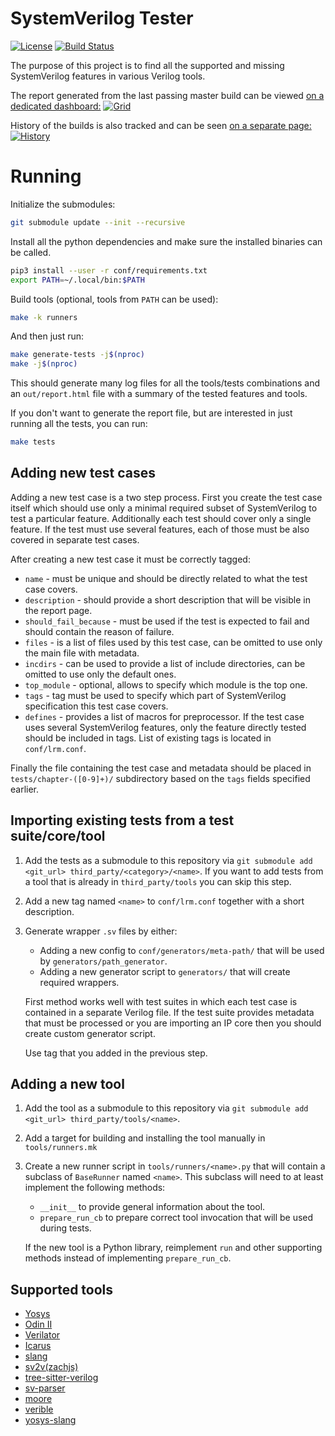 # SystemVerilog Tester

[![License](https://img.shields.io/github/license/chipsalliance/sv-tests.svg)](https://github.com/chipsalliance/sv-tests/blob/master/LICENSE)
[![Build Status](https://github.com/chipsalliance/sv-tests/workflows/sv-tests-ci/badge.svg?branch=master)](https://github.com/chipsalliance/sv-tests/actions)

The purpose of this project is to find all the supported and missing SystemVerilog features in various Verilog tools.

The report generated from the last passing master build can be viewed [on a dedicated dashboard:](https://chipsalliance.github.io/sv-tests-results/)
[![Grid](./img/sv-test-grid.png)](https://chipsalliance.github.io/sv-tests-results/)

History of the builds is also tracked and can be seen [on a separate page:](https://chipsalliance.github.io/sv-tests-results/history)
[![History](./img/sv-test-history.png)](https://chipsalliance.github.io/sv-tests-results/history)

# Running

Initialize the submodules:

```bash
git submodule update --init --recursive
```

Install all the python dependencies and make sure the installed binaries can be called.

```bash
pip3 install --user -r conf/requirements.txt
export PATH=~/.local/bin:$PATH
```

Build tools (optional, tools from `PATH` can be used):

```bash
make -k runners
```

And then just run:

```bash
make generate-tests -j$(nproc)
make -j$(nproc)
```

This should generate many log files for all the tools/tests combinations and an `out/report.html` file with a summary of the tested features and tools.

If you don't want to generate the report file, but are interested in just running all the tests, you can run:

```bash
make tests
```

## Adding new test cases

Adding a new test case is a two step process.
First you create the test case itself which should use only a minimal required subset of SystemVerilog to test a particular feature.
Additionally each test should cover only a single feature.
If the test must use several features, each of those must be also covered in separate test cases.

After creating a new test case it must be correctly tagged:

* `name` - must be unique and should be directly related to what the test case covers.
* `description` - should provide a short description that will be visible in the report page.
* `should_fail_because` - must be used if the test is expected to fail and should contain the reason of failure.
* `files` - is a list of files used by this test case, can be omitted to use only the main file with metadata.
* `incdirs` - can be used to provide a list of include directories, can be omitted to use only the default ones.
* `top_module` - optional, allows to specify which module is the top one.
* `tags` - tag must be used to specify which part of SystemVerilog specification this test case covers.
* `defines` - provides a list of macros for preprocessor.
  If the test case uses several SystemVerilog features, only the feature directly tested should be included in tags.
  List of existing tags is located in `conf/lrm.conf`.

Finally the file containing the test case and metadata should be placed in `tests/chapter-([0-9]+)/` subdirectory based on the `tags` fields specified earlier.

## Importing existing tests from a test suite/core/tool

1. Add the tests as a submodule to this repository via `git submodule add <git_url> third_party/<category>/<name>`.
   If you want to add tests from a tool that is already in `third_party/tools` you can skip this step.
2. Add a new tag named `<name>` to `conf/lrm.conf` together with a short description.
3. Generate wrapper `.sv` files by either:
   * Adding a new config to `conf/generators/meta-path/` that will be used by `generators/path_generator`.
   * Adding a new generator script to `generators/` that will create required wrappers.

   First method works well with test suites in which each test case is contained in a separate Verilog file.
   If the test suite provides metadata that must be processed or you are importing an IP core then you should create custom generator script.

   Use tag that you added in the previous step.

## Adding a new tool

1. Add the tool as a submodule to this repository via `git submodule add <git_url> third_party/tools/<name>`.
2. Add a target for building and installing the tool manually in `tools/runners.mk`
3. Create a new runner script in `tools/runners/<name>.py` that will contain a subclass of `BaseRunner` named `<name>`.
   This subclass will need to at least implement the following methods:
   * `__init__` to provide general information about the tool.
   * `prepare_run_cb` to prepare correct tool invocation that will be used during tests.

   If the new tool is a Python library, reimplement `run` and other supporting methods instead of implementing `prepare_run_cb`.

## Supported tools

* [Yosys](https://github.com/yosysHQ/yosys)
* [Odin II](https://verilogtorouting.org)
* [Verilator](https://verilator.org)
* [Icarus](http://iverilog.icarus.com)
* [slang](https://github.com/MikePopoloski/slang)
* [sv2v(zachjs)](https://github.com/zachjs/sv2v)
* [tree-sitter-verilog](https://github.com/tree-sitter/tree-sitter-verilog)
* [sv-parser](https://github.com/dalance/sv-parser)
* [moore](http://llhd.io)
* [verible](https://github.com/google/verible)
* [yosys-slang](https://github.com/povik/yosys-slang)
